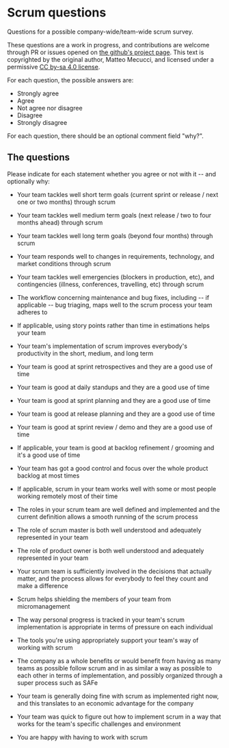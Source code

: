 # Scrum questions
Questions for a possible company-wide/team-wide scrum survey.

These questions are a work in progress, and contributions are welcome through PR or issues opened on [the github's project page](https://github.com/djrtl/scrum-questions). This text is copyrighted by the original author, Matteo Mecucci, and licensed under a permissive [CC by-sa 4.0 license](LICENSE.md).

For each question, the possible answers are:
* Strongly agree
* Agree
* Not agree nor disagree
* Disagree
* Strongly disagree

For each question, there should be an optional comment field "why?".

## The questions

Please indicate for each statement whether you agree or not with it -- and optionally why:

* Your team tackles well short term goals (current sprint or release / next one or two months) through scrum

* Your team tackles well medium term goals (next release / two to four months ahead) through scrum

* Your team tackles well long term goals (beyond four months) through scrum

* Your team responds well to changes in requirements, technology, and market conditions through scrum

* Your team tackles well emergencies (blockers in production, etc), and contingencies (illness, conferences, travelling, etc) through scrum

* The workflow concerning maintenance and bug fixes, including -- if applicable -- bug triaging, maps well to the scrum process your team adheres to

* If applicable, using story points rather than time in estimations helps your team

* Your team's implementation of scrum improves everybody's productivity in the short, medium, and long term

* Your team is good at sprint retrospectives and they are a good use of time

* Your team is good at daily standups and they are a good use of time

* Your team is good at sprint planning and they are a good use of time

* Your team is good at release planning and they are a good use of time

* Your team is good at sprint review / demo and they are a good use of time

* If applicable, your team is good at backlog refinement / grooming and it's a good use of time

* Your team has got a good control and focus over the whole product backlog at most times

* If applicable, scrum in your team works well with some or most people working remotely most of their time

* The roles in your scrum team are well defined and implemented and the current definition allows a smooth running of the scrum process

* The role of scrum master is both well understood and adequately represented in your team

* The role of product owner is both well understood and adequately represented in your team

* Your scrum team is sufficiently involved in the decisions that actually matter, and the process allows for everybody to feel they count and make a difference

* Scrum helps shielding the members of your team from micromanagement

* The way personal progress is tracked in your team's scrum implementation is appropriate in terms of pressure on each individual

* The tools you're using appropriately support your team's way of working with scrum

* The company as a whole benefits or would benefit from having as many teams as possible follow scrum and in as similar a way as possible to each other in terms of implementation, and possibly organized through a super process such as SAFe

* Your team is generally doing fine with scrum as implemented right now, and this translates to an economic advantage for the company

* Your team was quick to figure out how to implement scrum in a way that works for the team's specific challenges and environment

* You are happy with having to work with scrum
